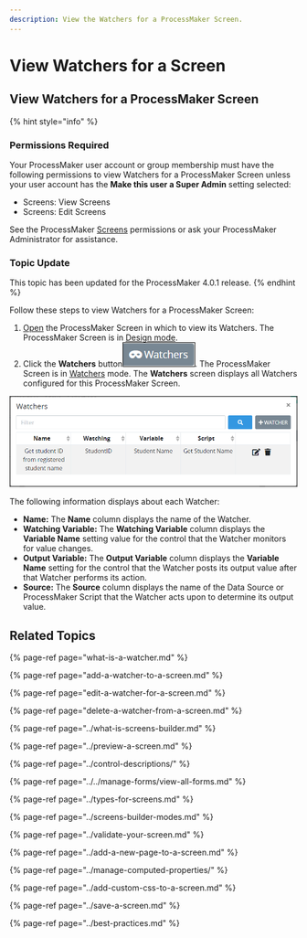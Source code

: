 ```yaml
---
description: View the Watchers for a ProcessMaker Screen.
---
```


# View Watchers for a Screen

## View Watchers for a ProcessMaker Screen

{% hint style="info" %}
### Permissions Required

Your ProcessMaker user account or group membership must have the following permissions to view Watchers for a ProcessMaker Screen unless your user account has the **Make this user a Super Admin** setting selected:

* Screens: View Screens
* Screens: Edit Screens

See the ProcessMaker [Screens](../../../../processmaker-administration/permission-descriptions-for-users-and-groups.md#screens) permissions or ask your ProcessMaker Administrator for assistance.

### Topic Update

This topic has been updated for the ProcessMaker 4.0.1 release.
{% endhint %}

Follow these steps to view Watchers for a ProcessMaker Screen:

1. [Open](../../manage-forms/view-all-forms.md) the ProcessMaker Screen in which to view its Watchers. The ProcessMaker Screen is in [Design mode](../screens-builder-modes.md#editor-mode).
2. Click the **Watchers** button![](../../../../.gitbook/assets/watchers-button-screens-builder-processes.png). The ProcessMaker Screen is in [Watchers](../screens-builder-modes.md#watchers-mode) mode. The **Watchers** screen displays all Watchers configured for this ProcessMaker Screen.

![Watchers screen in Watchers mode](../../../../.gitbook/assets/watchers-screen-screens-builder-processes.png)

The following information displays about each Watcher:

* **Name:** The **Name** column displays the name of the Watcher.
* **Watching Variable:** The **Watching Variable** column displays the **Variable Name** setting value for the control that the Watcher monitors for value changes.
* **Output Variable:** The **Output Variable** column displays the **Variable Name** setting for the control that the Watcher posts its output value after that Watcher performs its action.
* **Source:** The **Source** column displays the name of the Data Source or ProcessMaker Script that the Watcher acts upon to determine its output value.

## Related Topics

{% page-ref page="what-is-a-watcher.md" %}

{% page-ref page="add-a-watcher-to-a-screen.md" %}

{% page-ref page="edit-a-watcher-for-a-screen.md" %}

{% page-ref page="delete-a-watcher-from-a-screen.md" %}

{% page-ref page="../what-is-screens-builder.md" %}

{% page-ref page="../preview-a-screen.md" %}

{% page-ref page="../control-descriptions/" %}

{% page-ref page="../../manage-forms/view-all-forms.md" %}

{% page-ref page="../types-for-screens.md" %}

{% page-ref page="../screens-builder-modes.md" %}

{% page-ref page="../validate-your-screen.md" %}

{% page-ref page="../add-a-new-page-to-a-screen.md" %}

{% page-ref page="../manage-computed-properties/" %}

{% page-ref page="../add-custom-css-to-a-screen.md" %}

{% page-ref page="../save-a-screen.md" %}

{% page-ref page="../best-practices.md" %}

